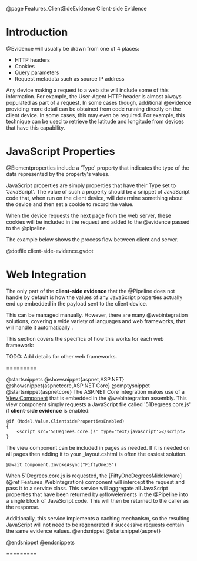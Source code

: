 @page Features_ClientSideEvidence Client-side Evidence

# Introduction

@Evidence will usually be drawn from one of 4 places:

* HTTP headers
* Cookies
* Query parameters
* Request metadata such as source IP address

Any device making a request to a web site will include some of this information.
For example, the User-Agent HTTP header is almost always populated as part of a
request.
In some cases though, additional @evidence providing more detail can be obtained
from code running directly on the client device. In some cases, this may even be 
required.
For example, this technique can be used to retrieve the latitude and longitude 
from devices that have this capability.

# JavaScript Properties

@Elementproperties include a 'Type' property that indicates the type of the 
data represented by the property's values.

JavaScript properties are simply properties that have their Type set to 'JavaScript'.
The value of such a property should be a snippet of JavaScript code that, when run on
the client device, will determine something about the device and then set a cookie 
to record the value.

When the device requests the next page from the web server, these cookies will be 
included in the request and added to the @evidence passed to the @pipeline.

The example below shows the process flow between client and server.

@dotfile client-side-evidence.gvdot

# Web Integration

The only part of the **client-side evidence** that the @Pipeline does not handle
by default is how the values of any JavaScript properties actually end up embedded
in the payload sent to the client device.

This can be managed manually. However, there are many @webintegration solutions, covering
a wide variety of languages and web frameworks, that will handle it automatically .

This section covers the specifics of how this works for each web framework:

TODO: Add details for other web frameworks.

=========

@startsnippets
@showsnippet{aspnet,ASP.NET}
@showsnippet{aspnetcore,ASP.NET Core}
@emptysnippet
@startsnippet{aspnetcore}
The ASP.NET Core integration makes use of a 
[View Component](https://docs.microsoft.com/en-us/aspnet/core/mvc/views/view-components)
that is embedded in the @webintegration assembly.
This view component simply requests a JavaScript file called '51Degrees.core.js' 
if **client-side evidence** is enabled:

```
@if (Model.Value.ClientsidePropertiesEnabled)
{
    <script src='51Degrees.core.js' type='text/javascript'></script>
}
```

The view component can be included in pages as needed. If it is needed on all
pages then adding it to your _layout.cshtml is often the easiest solution.

```
@await Component.InvokeAsync("FiftyOneJS")
```

When 51Degrees.core.js is requested, the 
[FiftyOneDegreesMiddleware](@ref Features_WebIntegration) component will 
intercept the request and pass it to a service class.
This service will aggregate all JavaScript properties that have been returned by
@flowelements in the @Pipeline into a single block of JavaScript code.
This will then be returned to the caller as the response.

Additionally, this service implements a caching mechanism, so the resulting 
JavaScript will not need to be regenerated if successive requests contain the
same evidence values.
@endsnippet
@startsnippet{aspnet}

@endsnippet
@endsnippets

=========
